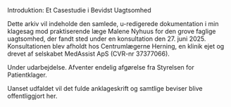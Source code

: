 <meta name="google-site-verification" content="qiyxlo7Gr4o-7rG61TmIzyG2bGDAxL63Z6aU0s4mdos" />

Introduktion: Et Casestudie i Bevidst Uagtsomhed

Dette arkiv vil indeholde den samlede, u-redigerede dokumentation i min klagesag mod praktiserende læge Malene Nyhuus for den grove faglige uagtsomhed, der fandt sted under en konsultation den 27. juni 2025. Konsultationen blev afholdt hos Centrumlægerne Herning, en klinik ejet og drevet af selskabet MedAssist ApS (CVR-nr 37377066).

Under udarbejdelse. Afventer endelig afgørelse fra Styrelsen for Patientklager.

Uanset udfaldet vil det fulde anklageskrift og samtlige beviser blive offentliggjort her.
